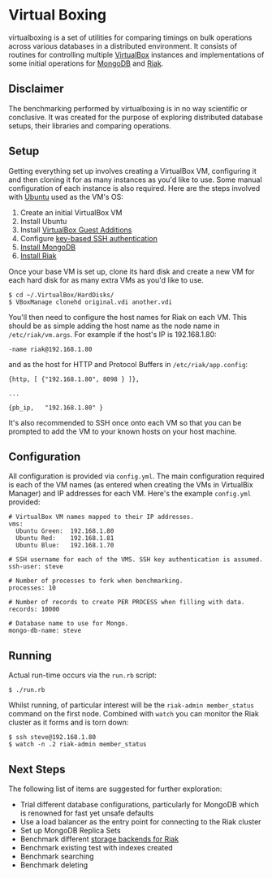 Virtual Boxing
==============

virtualboxing is a set of utilities for comparing timings on bulk
operations across various databases in a distributed environment. It
consists of routines for controlling multiple [VirtualBox][1] instances
and implementations of some initial operations for [MongoDB][2] and
[Riak][3].

Disclaimer
----------

The benchmarking performed by virtualboxing is in no way scientific
or conclusive. It was created for the purpose of exploring distributed
database setups, their libraries and comparing operations.

Setup
-----

Getting everything set up involves creating a VirtualBox VM, configuring
it and then cloning it for as many instances as you'd like to use.
Some manual configuration of each instance is also required. Here are
the steps involved with [Ubuntu][4] used as the VM's OS:

1. Create an initial VirtualBox VM
2. Install Ubuntu
3. Install [VirtualBox Guest Additions][4]
4. Configure [key-based SSH authentication][5]
5. [Install MongoDB][6]
6. [Install Riak][7]

Once your base VM is set up, clone its hard disk and create a new VM for
each hard disk for as many extra VMs as you'd like to use.

    $ cd ~/.VirtualBox/HardDisks/
    $ VBoxManage clonehd original.vdi another.vdi

You'll then need to configure the host names for Riak on each VM. This
should be as simple adding the host name as the node name in
`/etc/riak/vm.args`. For example if the host's IP is 192.168.1.80:

    -name riak@192.168.1.80

and as the host for HTTP and Protocol Buffers in `/etc/riak/app.config`:

    {http, [ {"192.168.1.80", 8098 } ]},

    ...

    {pb_ip,   "192.168.1.80" }

It's also recommended to SSH once onto each VM so that you can be
prompted to add the VM to your known hosts on your host machine.

Configuration
-------------

All configuration is provided via `config.yml`. The main configuration
required is each of the VM names (as entered when creating the VMs in
VirtualBix Manager) and IP addresses for each VM. Here's the example
`config.yml` provided:

    # VirtualBox VM names mapped to their IP addresses.
    vms:
      Ubuntu Green:  192.168.1.80
      Ubuntu Red:    192.168.1.81
      Ubuntu Blue:   192.168.1.70

    # SSH username for each of the VMS. SSH key authentication is assumed.
    ssh-user: steve

    # Number of processes to fork when benchmarking.
    processes: 10

    # Number of records to create PER PROCESS when filling with data.
    records: 10000

    # Database name to use for Mongo.
    mongo-db-name: steve

Running
-------

Actual run-time occurs via the `run.rb` script:

    $ ./run.rb

Whilst running, of particular interest will be the `riak-admin member_status`
command on the first node. Combined with `watch` you can monitor the
Riak cluster as it forms and is torn down:

    $ ssh steve@192.168.1.80
    $ watch -n .2 riak-admin member_status

Next Steps
----------

The following list of items are suggested for further exploration:

* Trial different database configurations, particularly for MongoDB
  which is renowned for fast yet unsafe defaults
* Use a load balancer as the entry point for connecting to the
  Riak cluster
* Set up MongoDB Replica Sets
* Benchmark different [storage backends for Riak][8]
* Benchmark existing test with indexes created
* Benchmark searching
* Benchmark deleting

[1]: http://www.virtualbox.org/
[2]: http://www.mongodb.org/
[3]: http://wiki.basho.com/Riak.html
[4]: http://www.virtualbox.org/manual/ch04.html#idp11274368
[5]: http://www.laubenheimer.net/ssh-keys.shtml
[6]: http://www.mongodb.org/display/DOCS/Quickstart+Unix
[7]: http://wiki.basho.com/Installing-on-Debian-and-Ubuntu.html
[8]: http://wiki.basho.com/Storage-Backends.html
